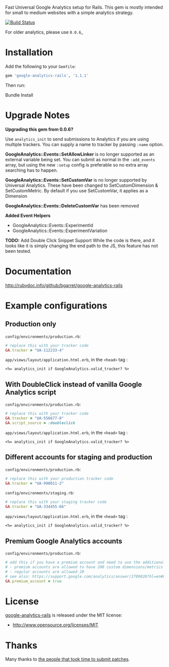 Fast Universal Google Analytics setup for Rails. This gem is mostly intended for small to medium websites with a simple analytics strategy.

[![Build Status](https://travis-ci.org/bgarret/google-analytics-rails.png?branch=master)](https://travis-ci.org/bgarret/google-analytics-rails)

For older analytics, please use `0.0.6`_

Installation
============

Add the following to your `Gemfile`:

```ruby
gem 'google-analytics-rails', '1.1.1'
```

Then run:

   Bundle Install

Upgrade Notes
============

__Upgrading this gem from 0.0.6?__

Use `analytics_init` to send submissions to Analytics if you are using multiple trackers. You can supply a name to tracker by passing `:name` option.

**GoogleAnalytics::Events::SetAllowLinker** is no longer supported as an external variable being set. You can submit as normal in the `:add_events` array, but using the new `:setup` config is preferable so no extra array searching has to happen.

**GoogleAnalytics::Events::SetCustomVar** is no longer supported by Universal Analytics. These have been changed to SetCustomDimension & SetCustomMetric. By default if you use SetCustomVar, it applies as a Dimension

**GoogleAnalytics::Events::DeleteCustomVar** has been removed

**Added Event Helpers**

  - GoogleAnalytics::Events::ExperimentId
  - GoogleAnalytics::Events::ExperimentVariation

**TODO:** Add Double Click Snippet Support
While the code is there, and it looks like it is simply changing the end path to the JS, this feature has not been tested.



Documentation
=============

http://rubydoc.info/github/bgarret/google-analytics-rails

Example configurations
======================

Production only
---------------

`config/environments/production.rb`:

```ruby
# replace this with your tracker code
GA.tracker = "UA-112233-4"
```

`app/views/layout/application.html.erb`, in the `<head>` tag :

```erb
<%= analytics_init if GoogleAnalytics.valid_tracker? %>
```

With DoubleClick instead of vanilla Google Analytics script
-----------------------------------------------------------

`config/environments/production.rb`:

```ruby
# replace this with your tracker code
GA.tracker = "UA-556677-8"
GA.script_source = :doubleclick
```

`app/views/layout/application.html.erb`, in the `<head>` tag :

```erb
<%= analytics_init if GoogleAnalytics.valid_tracker? %>
```

Different accounts for staging and production
-------------------------------------------------

`config/environments/production.rb`:

```ruby
# replace this with your production tracker code
GA.tracker = "UA-990011-2"
```

`config/environments/staging.rb`:

```ruby
# replace this with your staging tracker code
GA.tracker = "UA-334455-66"
```

`app/views/layout/application.html.erb`, in the `<head>` tag :

```erb
<%= analytics_init if GoogleAnalytics.valid_tracker? %>
```

Premium Google Analytics accounts
---------------------------------

`config/environments/production.rb`:

```ruby
# add this if you have a premium account and need to use the additional dimension/metric indices
# - premium accounts are allowed to have 200 custom dimensions/metrics
# - regular accounts are allowed 20
# see also: https://support.google.com/analytics/answer/2709828?hl=en#Limits
GA.premium_account = true
```

License
=======

[google-analytics-rails](https://github.com/bgarret/google-analytics-rails) is released under the MIT license:

* http://www.opensource.org/licenses/MIT

Thanks
======

Many thanks to [the people that took time to submit patches](https://github.com/bgarret/google-analytics-rails/contributors).

